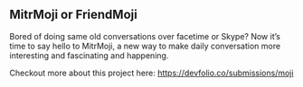 ## MitrMoji or FriendMoji

Bored of doing same old conversations over facetime or Skype? Now it’s time to say hello to MitrMoji, a new way to make daily conversation more interesting and fascinating and happening.

Checkout more about this project here: https://devfolio.co/submissions/moji
